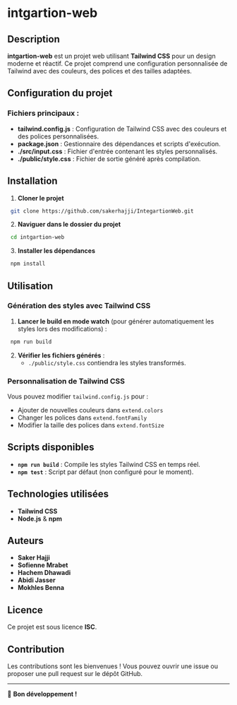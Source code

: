 # intgartion-web

## Description
**intgartion-web** est un projet web utilisant **Tailwind CSS** pour un design moderne et réactif. Ce projet comprend une configuration personnalisée de Tailwind avec des couleurs, des polices et des tailles adaptées.

## Configuration du projet

### Fichiers principaux :
- **tailwind.config.js** : Configuration de Tailwind CSS avec des couleurs et des polices personnalisées.
- **package.json** : Gestionnaire des dépendances et scripts d'exécution.
- **./src/input.css** : Fichier d'entrée contenant les styles personnalisés.
- **./public/style.css** : Fichier de sortie généré après compilation.

## Installation

1. **Cloner le projet**
```sh
 git clone https://github.com/sakerhajji/IntegartionWeb.git
```

2. **Naviguer dans le dossier du projet**
```sh
 cd intgartion-web
```

3. **Installer les dépendances**
```sh
 npm install
```

## Utilisation

### Génération des styles avec Tailwind CSS

1. **Lancer le build en mode watch** (pour générer automatiquement les styles lors des modifications) :
```sh
 npm run build
```

2. **Vérifier les fichiers générés** :
   - `./public/style.css` contiendra les styles transformés.

### Personnalisation de Tailwind CSS
Vous pouvez modifier `tailwind.config.js` pour :
- Ajouter de nouvelles couleurs dans `extend.colors`
- Changer les polices dans `extend.fontFamily`
- Modifier la taille des polices dans `extend.fontSize`

## Scripts disponibles

- **`npm run build`** : Compile les styles Tailwind CSS en temps réel.
- **`npm test`** : Script par défaut (non configuré pour le moment).

## Technologies utilisées
- **Tailwind CSS**
- **Node.js** & **npm**

## Auteurs
- **Saker Hajji**
- **Sofienne Mrabet**
- **Hachem Dhawadi**
- **Abidi Jasser**
- **Mokhles Benna**

## Licence
Ce projet est sous licence **ISC**.

## Contribution
Les contributions sont les bienvenues ! Vous pouvez ouvrir une issue ou proposer une pull request sur le dépôt GitHub.

---

🚀 **Bon développement !**

